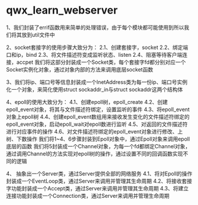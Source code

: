 # qwx_learn_webserver

1、我们封装了errif函数用来简单的处理错误，由于每个模块都可能使用到所以我们将其放到util文件中

2、socket套接字的使用步骤大致分为：
    2.1、创建套接字，socket
    2.2、绑定端口和ip，bind
    2.3、将文件描述符变成监听状态、listen
    2.4、阻塞等待客户端连接，accpet
    我们将这部分封装成一个Socket类，每个套接字fd都分别对应一个Socket实例化对象，通过对象内部的方法来调用底层socket函数

3、我们将ip、端口号等信息封装成一个InetAddress类为每一份ip、端口号实例化一个对象，来简化使用struct sockaddr_in与struct sockaddr这两个结构体

4、epoll的使用大致分为：
    4.1、创建epoll树，epoll_create
    4.2、创建epoll_event对象，将其与文件描述符绑定，设置监听的事件
    4.3、将epoll_event对象上epoll树
    4.4、创建epoll_event数组用来接收发生变化的文件描述符绑定的epoll_event对象，启动epoll_wait对epoll数进行监听
    4.5、对返回的文件描述符进行对应事件的操作
    4.6、对文件描述符绑定的epoll_event对象进行修改、上树、下数操作
    我们将1~4、6步骤封装到Epoll对象中，通过Epoll对象来调用epoll底层的函数
    我们将5封装成一个Channel对象，为每一个fd都绑定Channel对象，通过调用Channel的方法实现对epoll树的操作，通过设置不同的回调函数实现不同的逻辑

4、 抽象出一个Server类，通过Server提供全部的网络服务
    4.1、将对Epoll的操作封装成一个EventLoop类，通过Server来调用并管理其生命周期
    4.2、将接收套接字功能封装成一个Accept类，通过Server来调用并管理其生命周期
    4.3、将建立连接功能封装成一个Connection类，通过Server来调用并管理生命周期

    